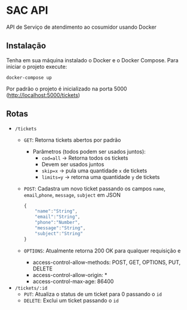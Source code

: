 # SAC API

API de Serviço de atendimento ao cosumidor usando Docker

## Instalação

Tenha em sua máquina instalado o Docker e o Docker Compose. Para iniciar o projeto execute:

    docker-compose up

Por padrão o projeto é inicializado na porta 5000 (<http://localhost:5000/tickets>)

## Rotas

- `/tickets`
  - `GET`: Retorna tickets abertos por padrão
    - Parâmetros (todos podem ser usados juntos):
        - `cod=all` -> Retorna todos os tickets
        - Devem ser usados juntos
        - `skip=x` -> pula uma quantidade `x` de tickets
        - `limits=y` -> retorna uma quantidade `y` de tickets
  - `POST`: Cadastra um novo ticket passando os campos `name`, `email`,`phone`, `message`, `subject` em JSON
  
    ```javascript
    {
        "name":"String",
        "email":"String",
        "phone":"Number",
        "message":"String",
        "subject":"String"
    }
    ```
  - `OPTIONS`: Atualmente retorna 200 OK para qualquer requisição e
    - access-control-allow-methods: POST, GET, OPTIONS, PUT, DELETE
    - access-control-allow-origin: *
    - access-control-max-age: 86400
- `/tickets/:id`
  - `PUT`: Atualiza o status de um ticket para 0 passando o `id`
  - `DELETE`: Exclui um ticket passando o `id`
